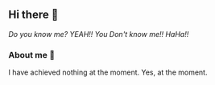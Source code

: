 ## Hi there 👋

*Do you know me?
YEAH!! You Don't know me!! HaHa!!*

### About me 💬

I have achieved nothing at the moment.
Yes, at the moment.

<!--
**tombo-akane/tombo-akane** is a ✨ _special_ ✨ repository because its `README.md` (this file) appears on your GitHub profile.

Here are some ideas to get you started:

- 🔭 I’m currently working on ...
- 🌱 I’m currently learning ...
- 👯 I’m looking to collaborate on ...
- 🤔 I’m looking for help with ...
- 💬 Ask me about ...
- 📫 How to reach me: ...
- 😄 Pronouns: ...
- ⚡ Fun fact: ...
-->
